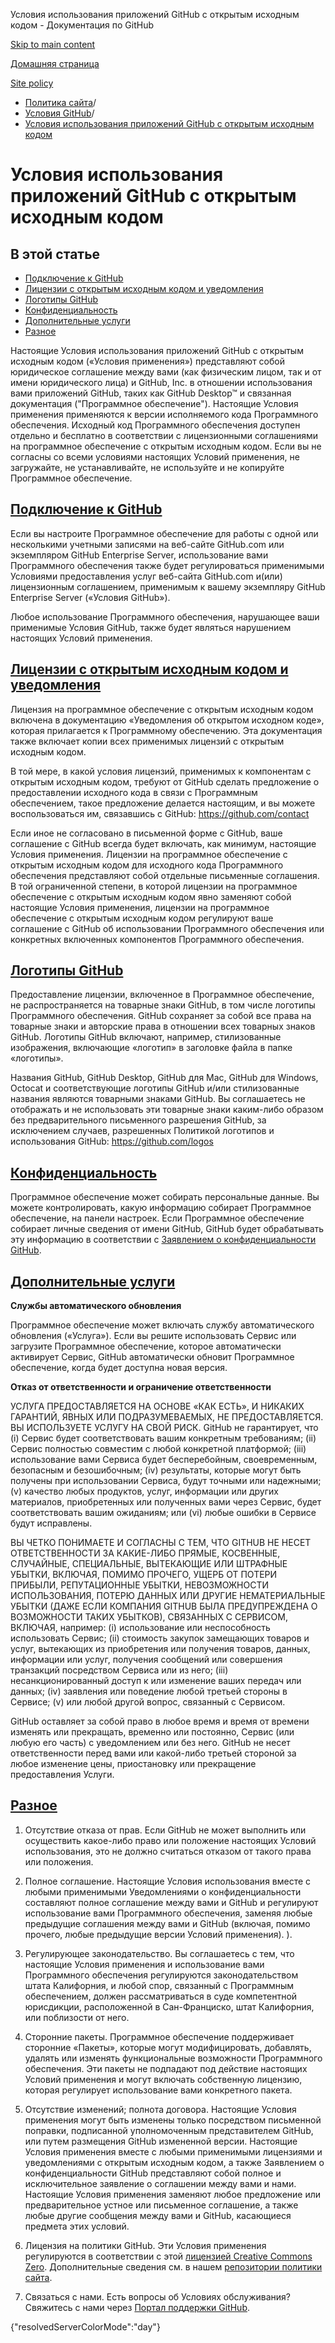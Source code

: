 Условия использования приложений GitHub с открытым исходным кодом - Документация по GitHub

[Skip to main content](#main-content)

[Домашняя страница](/ru)

[Site policy](/ru/site-policy)

* [Политика сайта](/ru/site-policy)/
* [Условия GitHub](/ru/site-policy/github-terms)/
* [Условия использования приложений GitHub с открытым исходным кодом](/ru/site-policy/github-terms/github-open-source-applications-terms-and-conditions)

Условия использования приложений GitHub с открытым исходным кодом
==========

В этой статье
----------

* [Подключение к GitHub](#connecting-to-github)
* [Лицензии с открытым исходным кодом и уведомления](#open-source-licenses-and-notices)
* [Логотипы GitHub](#githubs-logos)
* [Конфиденциальность](#privacy)
* [Дополнительные услуги](#additional-services)
* [Разное](#miscellanea)

Настоящие Условия использования приложений GitHub с открытым исходным кодом («Условия применения») представляют собой юридическое соглашение между вами (как физическим лицом, так и от имени юридического лица) и GitHub, Inc. в отношении использования вами приложений GitHub, таких как GitHub Desktop™ и связанная документация ("Программное обеспечение"). Настоящие Условия применения применяются к версии исполняемого кода Программного обеспечения. Исходный код Программного обеспечения доступен отдельно и бесплатно в соответствии с лицензионными соглашениями на программное обеспечение с открытым исходным кодом. Если вы не согласны со всеми условиями настоящих Условий применения, не загружайте, не устанавливайте, не используйте и не копируйте Программное обеспечение.

[Подключение к GitHub](#connecting-to-github)
----------

Если вы настроите Программное обеспечение для работы с одной или несколькими учетными записями на веб-сайте GitHub.com или экземпляром GitHub Enterprise Server, использование вами Программного обеспечения также будет регулироваться применимыми Условиями предоставления услуг веб-сайта GitHub.com и(или) лицензионным соглашением, применимым к вашему экземпляру GitHub Enterprise Server («Условия GitHub»).

Любое использование Программного обеспечения, нарушающее ваши применимые Условия GitHub, также будет являться нарушением настоящих Условий применения.

[Лицензии с открытым исходным кодом и уведомления](#open-source-licenses-and-notices)
----------

Лицензия на программное обеспечение с открытым исходным кодом включена в документацию «Уведомления об открытом исходном коде», которая прилагается к Программному обеспечению. Эта документация также включает копии всех применимых лицензий с открытым исходным кодом.

В той мере, в какой условия лицензий, применимых к компонентам с открытым исходным кодом, требуют от GitHub сделать предложение о предоставлении исходного кода в связи с Программным обеспечением, такое предложение делается настоящим, и вы можете воспользоваться им, связавшись с GitHub: <https://github.com/contact>

Если иное не согласовано в письменной форме с GitHub, ваше соглашение с GitHub всегда будет включать, как минимум, настоящие Условия применения. Лицензии на программное обеспечение с открытым исходным кодом для исходного кода Программного обеспечения представляют собой отдельные письменные соглашения. В той ограниченной степени, в которой лицензии на программное обеспечение с открытым исходным кодом явно заменяют собой настоящие Условия применения, лицензии на программное обеспечение с открытым исходным кодом регулируют ваше соглашение с GitHub об использовании Программного обеспечения или конкретных включенных компонентов Программного обеспечения.

[Логотипы GitHub](#githubs-logos)
----------

Предоставление лицензии, включенное в Программное обеспечение, не распространяется на товарные знаки GitHub, в том числе логотипы Программного обеспечения. GitHub сохраняет за собой все права на товарные знаки и авторские права в отношении всех товарных знаков GitHub. Логотипы GitHub включают, например, стилизованные изображения, включающие «логотип» в заголовке файла в папке «логотипы».

Названия GitHub, GitHub Desktop, GitHub для Mac, GitHub для Windows, Octocat и соответствующие логотипы GitHub и/или стилизованные названия являются товарными знаками GitHub. Вы соглашаетесь не отображать и не использовать эти товарные знаки каким-либо образом без предварительного письменного разрешения GitHub, за исключением случаев, разрешенных Политикой логотипов и использования GitHub: <https://github.com/logos>

[Конфиденциальность](#privacy)
----------

Программное обеспечение может собирать персональные данные. Вы можете контролировать, какую информацию собирает Программное обеспечение, на панели настроек. Если Программное обеспечение собирает личные сведения от имени GitHub, GitHub будет обрабатывать эту информацию в соответствии с [Заявлением о конфиденциальности GitHub](/ru/site-policy/privacy-policies/github-privacy-statement).

[Дополнительные услуги](#additional-services)
----------

**Службы автоматического обновления**

Программное обеспечение может включать службу автоматического обновления («Услуга»). Если вы решите использовать Сервис или загрузите Программное обеспечение, которое автоматически активирует Сервис, GitHub автоматически обновит Программное обеспечение, когда будет доступна новая версия.

**Отказ от ответственности и ограничение ответственности**

УСЛУГА ПРЕДОСТАВЛЯЕТСЯ НА ОСНОВЕ «КАК ЕСТЬ», И НИКАКИХ ГАРАНТИЙ, ЯВНЫХ ИЛИ ПОДРАЗУМЕВАЕМЫХ, НЕ ПРЕДОСТАВЛЯЕТСЯ. ВЫ ИСПОЛЬЗУЕТЕ УСЛУГУ НА СВОЙ РИСК. GitHub не гарантирует, что (i) Сервис будет соответствовать вашим конкретным требованиям; (ii) Сервис полностью совместим с любой конкретной платформой; (iii) использование вами Сервиса будет бесперебойным, своевременным, безопасным и безошибочным; (iv) результаты, которые могут быть получены при использовании Сервиса, будут точными или надежными; (v) качество любых продуктов, услуг, информации или других материалов, приобретенных или полученных вами через Сервис, будет соответствовать вашим ожиданиям; или (vi) любые ошибки в Сервисе будут исправлены.

ВЫ ЧЕТКО ПОНИМАЕТЕ И СОГЛАСНЫ С ТЕМ, ЧТО GITHUB НЕ НЕСЕТ ОТВЕТСТВЕННОСТИ ЗА КАКИЕ-ЛИБО ПРЯМЫЕ, КОСВЕННЫЕ, СЛУЧАЙНЫЕ, СПЕЦИАЛЬНЫЕ, ВЫТЕКАЮЩИЕ ИЛИ ШТРАФНЫЕ УБЫТКИ, ВКЛЮЧАЯ, ПОМИМО ПРОЧЕГО, УЩЕРБ ОТ ПОТЕРИ ПРИБЫЛИ, РЕПУТАЦИОННЫЕ УБЫТКИ, НЕВОЗМОЖНОСТИ ИСПОЛЬЗОВАНИЯ, ПОТЕРЮ ДАННЫХ ИЛИ ДРУГИЕ НЕМАТЕРИАЛЬНЫЕ УБЫТКИ (ДАЖЕ ЕСЛИ КОМПАНИЯ GITHUB БЫЛА ПРЕДУПРЕЖДЕНА О ВОЗМОЖНОСТИ ТАКИХ УБЫТКОВ), СВЯЗАННЫХ С СЕРВИСОМ, ВКЛЮЧАЯ, например: (i) использование или неспособность использовать Сервис; (ii) стоимость закупок замещающих товаров и услуг, вытекающих из приобретения или получения товаров, данных, информации или услуг, получения сообщений или совершения транзакций посредством Сервиса или из него; (iii) несанкционированный доступ к или изменение ваших передач или данных; (iv) заявления или поведение любой третьей стороны в Сервисе; (v) или любой другой вопрос, связанный с Сервисом.

GitHub оставляет за собой право в любое время и время от времени изменять или прекращать, временно или постоянно, Сервис (или любую его часть) с уведомлением или без него. GitHub не несет ответственности перед вами или какой-либо третьей стороной за любое изменение цены, приостановку или прекращение предоставления Услуги.

[Разное](#miscellanea)
----------

1. Отсутствие отказа от прав. Если GitHub не может выполнить или осуществить какое-либо право или положение настоящих Условий использования, это не должно считаться отказом от такого права или положения.

2. Полное соглашение. Настоящие Условия использования вместе с любыми применимыми Уведомлениями о конфиденциальности составляют полное соглашение между вами и GitHub и регулируют использование вами Программного обеспечения, заменяя любые предыдущие соглашения между вами и GitHub (включая, помимо прочего, любые предыдущие версии Условий применения). ).

3. Регулирующее законодательство. Вы соглашаетесь с тем, что настоящие Условия применения и использование вами Программного обеспечения регулируются законодательством штата Калифорния, и любой спор, связанный с Программным обеспечением, должен рассматриваться в суде компетентной юрисдикции, расположенной в Сан-Франциско, штат Калифорния, или поблизости от него.

4. Сторонние пакеты. Программное обеспечение поддерживает сторонние «Пакеты», которые могут модифицировать, добавлять, удалять или изменять функциональные возможности Программного обеспечения. Эти пакеты не подпадают под действие настоящих Условий применения и могут включать собственную лицензию, которая регулирует использование вами конкретного пакета.

5. Отсутствие изменений; полнота договора. Настоящие Условия применения могут быть изменены только посредством письменной поправки, подписанной уполномоченным представителем GitHub, или путем размещения GitHub измененной версии. Настоящие Условия применения вместе с любыми применимыми лицензиями и уведомлениями с открытым исходным кодом, а также Заявлением о конфиденциальности GitHub представляют собой полное и исключительное заявление о соглашении между вами и нами. Настоящие Условия применения заменяют любое предложение или предварительное устное или письменное соглашение, а также любые другие сообщения между вами и GitHub, касающиеся предмета этих условий.

6. Лицензия на политики GitHub. Эти Условия применения регулируются в соответствии с этой [лицензией Creative Commons Zero](https://creativecommons.org/publicdomain/zero/1.0/). Дополнительные сведения см. в нашем [репозитории политики сайта](https://github.com/github/site-policy#license).

7. Связаться с нами. Есть вопросы об Условиях обслуживания? Свяжитесь с нами через [Портал поддержки GitHub](https://support.github.com/).

{"resolvedServerColorMode":"day"}
